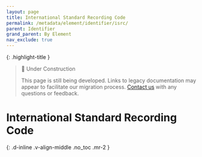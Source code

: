 ```yaml
---
layout: page
title: International Standard Recording Code
permalink: /metadata/element/identifier/isrc/
parent: Identifier
grand_parent: By Element
nav_exclude: true
---
```


{: .highlight-title }
> 🚧 Under Construction
>
> This page is still being developed. Links to legacy documentation may appear to facilitate our migration process. [Contact us](/metadata-documentation/contact/) with any questions or feedback.

# International Standard Recording Code
{: .d-inline .v-align-middle .no_toc .mr-2 }